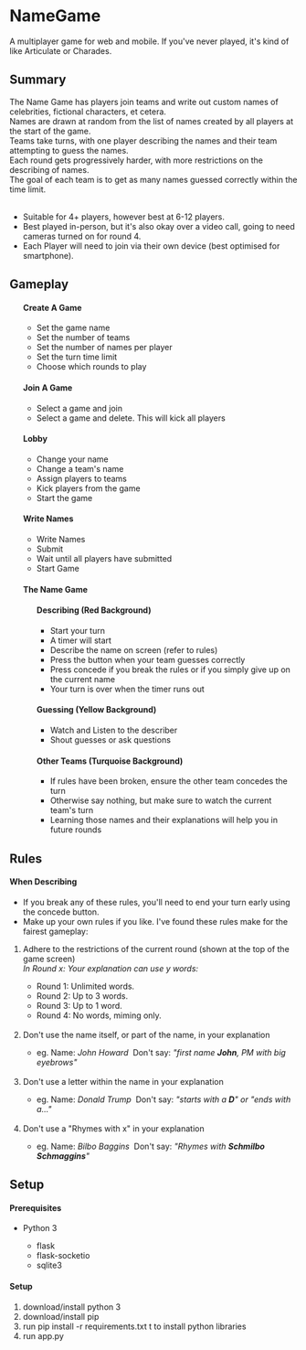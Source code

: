 # NameGame
A multiplayer game for web and mobile. If you've never played, it's kind of like Articulate or Charades.

<h2>
  Summary
</h2>
<p>
  The Name Game has players join teams and write out custom names of celebrities, fictional characters, et cetera.<br>
  Names are drawn at random from the list of names created by all players at the start of the game.<br>
  Teams take turns, with one player describing the names and their team attempting to guess the names.<br>
  Each round gets progressively harder, with more restrictions on the describing of names.<br>
  The goal of each team is to get as many names guessed correctly within the time limit.<br>
  <br>
  <ul>
    <li>Suitable for 4+ players, however best at 6-12 players.</li>
    <li>Best played in-person, but it's also okay over a video call, going to need cameras turned on for round 4.</li>
    <li>Each Player will need to join via their own device (best optimised for smartphone).</li>
  </ul>
</p>

<h2>
  Gameplay
</h2>
<ol>
  <h4>Create A Game</h4>
  <ul>
    <li>Set the game name</li>
    <li>Set the number of teams</li>
    <li>Set the number of names per player</li>
    <li>Set the turn time limit</li>
    <li>Choose which rounds to play</li>
  </ul>
  <h4>Join A Game</h4>
  <ul>
    <li>Select a game and join</li>
    <li>Select a game and delete. This will kick all players</li>
  </ul>
  <h4>Lobby</h4>
  <ul>
    <li>Change your name</li>
    <li>Change a team's name</li>
    <li>Assign players to teams</li>
    <li>Kick players from the game</li>
    <li>Start the game</li>
  </ul>
  <h4>Write Names</h4>
    <ul>
      <li>Write Names</li>
      <li>Submit</li>
      <li>Wait until all players have submitted</li>
      <li>Start Game</li>
    </ul>
   <h4>The Name Game</h4>
    <ul>
      <h4>Describing (Red Background)</h4>
        <ul>
          <li>Start your turn</li>
          <li>A timer will start</li>
          <li>Describe the name on screen (refer to rules)</li>
          <li>Press the button when your team guesses correctly</li>
          <li>Press concede if you break the rules or if you simply give up on the current name</li>
          <li>Your turn is over when the timer runs out</li>
        </ul>
      <h4>Guessing (Yellow Background)</h4>
        <ul>
          <li>Watch and Listen to the describer</li>
          <li>Shout guesses or ask questions</li>
        </ul>
      <h4>Other Teams (Turquoise Background)</h4>
        <ul>
          <li>If rules have been broken, ensure the other team concedes the turn</li>
          <li>Otherwise say nothing, but make sure to watch the current team's turn</li>
          <li>Learning those names and their explanations will help you in future rounds</li>
        </ul>
    </ul>
</ol>

<h2>
  Rules
</h2>
<h4>When Describing</h4>
<p>
  <ul>
    <li>If you break any of these rules, you'll need to end your turn early using the concede button.</li>
    <li>Make up your own rules if you like. I've found these rules make for the fairest gameplay:</li>
  </ul>
</p>
<ol>
  <li>Adhere to the restrictions of the current round (shown at the top of the game screen)<br>
  <em>In Round x: Your explanation can use y words:</em></li>
  <ul>
    <li>Round 1: Unlimited words.</li>
    <li>Round 2: Up to 3 words.</li>
    <li>Round 3: Up to 1 word.</li>
    <li>Round 4: No words, miming only.</li>
  </ul>
  <br>
  <li>Don't use the name itself, or part of the name, in your explanation</li>
  <ul>
    <li>eg. Name: <em>John Howard</em>&nbsp; Don't say: <em>"first name <strong>John</strong>, PM with big eyebrows"</em></li>
  </ul>
  <br>
  <li>Don't use a letter within the name in your explanation</li>
  <ul>
    <li>eg. Name: <em>Donald Trump</em>&nbsp; Don't say: <em>"starts with a <strong>D</strong>" or "ends with a..."</em></li>
  </ul>
  <br>
  <li>Don't use a "Rhymes with x" in your explanation</li>
  <ul>
    <li>eg. Name: <em>Bilbo Baggins</em>&nbsp; Don't say: <em>"Rhymes with <strong>Schmilbo Schmaggins</strong>"</em></li>
  </ul>
</ol>
<h2>
  Setup
</h2>
<h4>Prerequisites</h4>
<ul>
  <li>Python 3</li>
  <ul>
    <li>flask</li>
    <li>flask-socketio</li>
    <li>sqlite3</li>
  </ul>
</ul>
<h4>Setup</h4>
<ol>
  <li>download/install python 3</li>
  <li>download/install pip</li>
  <li>run pip install -r requirements.txt t to install python libraries</li>
  <li>run app.py</li>
</ol>
